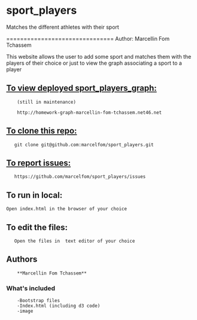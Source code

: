 sport_players 
=============

Matches the different athletes with their sport

===============================
Author: Marcellin Fom Tchassem


This website allows the user to add some sport and matches them with the players of their choice or just to view the graph associating a sport to a player




[To view deployed  sport_players_graph:](http://homework-graph-marcellin-fom-tchassem.net46.net)
--------------------
        (still in maintenance)
        
        http://homework-graph-marcellin-fom-tchassem.net46.net




[To clone this repo:](https://github.com/marcelfom/sport_players.git) 
-------------------
       git clone git@github.com:marcelfom/sport_players.git
  
  
  
[To report issues:](https://github.com/marcelfom/sport_players/issues)
-----------------
       https://github.com/marcelfom/sport_players/issues

  
To run in local:
-----------------
    Open index.html in the browser of your choice

  
To edit the files:
-----------------
       Open the files in  text editor of your choice
       

## Authors
        
        **Marcellin Fom Tchassem**
        
### What's included
        
        -Bootstrap files
        -Index.html (including d3 code)
        -image
      
